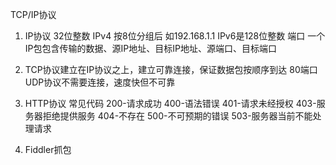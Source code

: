 TCP/IP协议
1. IP协议 32位整数 IPv4 按8位分组后 如192.168.1.1    IPv6是128位整数
端口 一个IP包包含传输的数据、源IP地址、目标IP地址、源端口、目标端口
2. TCP协议建立在IP协议之上，建立可靠连接，保证数据包按顺序到达  80端口
UDP协议不需要连接，速度快但不可靠

3. HTTP协议
常见代码  200-请求成功 400-语法错误  401-请求未经授权  403-服务器拒绝提供服务  404-不存在
500-不可预期的错误  503-服务器当前不能处理请求

4. Fiddler抓包